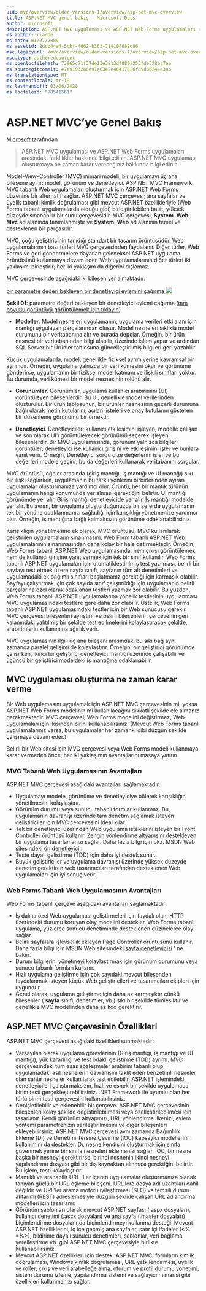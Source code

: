 ```yaml
---
uid: mvc/overview/older-versions-1/overview/asp-net-mvc-overview
title: ASP.NET MVC genel bakış | Microsoft Docs
author: microsoft
description: ASP.NET MVC uygulaması ve ASP.NET Web Forms uygulamaları arasındaki farklılıklar hakkında bilgi edinin. ASP.NET MVC uygulaması oluşturmaya ne zaman karar vereceğiniz hakkında bilgi edinin.
ms.author: riande
ms.date: 01/27/2009
ms.assetid: 2dcb44a4-5cbf-4d62-b363-718104082d86
msc.legacyurl: /mvc/overview/older-versions-1/overview/asp-net-mvc-overview
msc.type: authoredcontent
ms.openlocfilehash: 73965c71f37de13e3813df089a253fde528ea7ee
ms.sourcegitcommit: e7e91932a6e91a63e2e46417626f39d6b244a3ab
ms.translationtype: MT
ms.contentlocale: tr-TR
ms.lasthandoff: 03/06/2020
ms.locfileid: "78541561"
---
```

# <a name="aspnet-mvc-overview"></a>ASP.NET MVC’ye Genel Bakış

[Microsoft](https://github.com/microsoft) tarafından

> ASP.NET MVC uygulaması ve ASP.NET Web Forms uygulamaları arasındaki farklılıklar hakkında bilgi edinin. ASP.NET MVC uygulaması oluşturmaya ne zaman karar vereceğiniz hakkında bilgi edinin.

Model-View-Controller (MVC) mimari modeli, bir uygulamayı üç ana bileşene ayırır: model, görünüm ve denetleyici. ASP.NET MVC Framework, MVC tabanlı Web uygulamaları oluşturmak için ASP.NET Web Forms düzenine bir alternatif sağlar. ASP.NET MVC çerçevesi; ana sayfalar ve üyelik tabanlı kimlik doğrulaması gibi mevcut ASP.NET özellikleriyle (Web Forms tabanlı uygulamalarda olduğu gibi) birleştirilebilen basit, yüksek düzeyde sınanabilir bir sunu çerçevesidir. MVC çerçevesi, **System. Web. Mvc** ad alanında tanımlanmıştır ve **System. Web** ad alanının temel ve desteklenen bir parçasıdır.   
  
MVC, çoğu geliştiricinin tanıdığı standart bir tasarım örüntüsüdür. Web uygulamalarının bazı türleri MVC çerçevesinden faydalanır. Diğer türler, Web Forms ve geri göndermelere dayanan geleneksel ASP.NET uygulama örüntüsünü kullanmaya devam eder. Web uygulamalarının diğer türleri iki yaklaşımı birleştirir; her iki yaklaşım da diğerini dışlamaz.   
  
MVC çerçevesinde aşağıdaki iki bileşen yer almaktadır:

[bir parametre değeri bekleyen bir denetleyici eylemini çağırma ![](asp-net-mvc-overview/_static/image1.jpg)](asp-net-mvc-overview/_static/image1.png)

**Şekil 01**: parametre değeri bekleyen bir denetleyici eylemi çağırma ([tam boyutlu görüntüyü görüntülemek için tıklayın](asp-net-mvc-overview/_static/image2.png))

- **Modeller**. Model nesneleri uygulamanın, uygulama verileri etki alanı için mantığı uygulayan parçalarından oluşur. Model nesneleri sıklıkla model durumunu bir veritabanına alır ve burada depolar. Örneğin, bir ürün nesnesi bir veritabanından bilgi alabilir, üzerinde işlem yapar ve ardından SQL Server bir Ürünler tablosuna güncelleştirilmiş bilgileri geri yazabilir.

Küçük uygulamalarda, model, genellikle fiziksel ayrım yerine kavramsal bir ayrımdır. Örneğin, uygulama yalnızca bir veri kümesini okur ve görünüme gönderirse, uygulamanın bir fiziksel model katmanı ve ilişkili sınıfları yoktur. Bu durumda, veri kümesi bir model nesnesinin rolünü alır.

- **Görünümler**. Görünümler, uygulama kullanıcı arabirimini (UI) görüntüleyen bileşenlerdir. Bu UI, genellikle model verilerinden oluşturulur. Bir ürün tablosunun, bir ürünler nesnesinin geçerli durumuna bağlı olarak metin kutularını, açılan listeleri ve onay kutularını gösteren bir düzenleme görünümü bir örnektir.

- **Denetleyici**. Denetleyiciler; kullanıcı etkileşimini işleyen, modelle çalışan ve son olarak UI'ı görüntüleyecek görünümü seçerek işleyen bileşenlerdir. Bir MVC uygulamasında, görünüm yalnızca bilgileri görüntüler; denetleyici ise kullanıcı girişini ve etkileşimini işler ve bunlara yanıt verir. Örneğin, Denetleyici sorgu dize değerlerini işler ve bu değerleri modele geçirir, bu da değerleri kullanarak veritabanını sorgular.

MVC örüntüsü, öğeler arasında (giriş mantığı, iş mantığı ve UI mantığı) sıkı bir ilişki sağlarken, uygulamanın bu farklı yönlerini birbirlerinden ayıran uygulamalar oluşturmanıza yardımcı olur. Örüntü, her bir mantık türünün uygulamanın hangi konumunda yer alması gerektiğini belirtir. UI mantığı görünümde yer alır. Giriş mantığı denetleyicide yer alır. İş mantığı modelde yer alır. Bu ayrım, bir uygulama oluşturduğunuzda bir seferde uygulamanın tek bir yönüne odaklanmanızı sağladığı için karışıklığı yönetmenize yardımcı olur. Örneğin, iş mantığına bağlı kalmaksızın görünüme odaklanabilirsiniz.   
  
Karışıklığın yönetilmesine ek olarak, MVC örüntüsü, MVC kullanılarak geliştirilen uygulamaların sınanmasını, Web Form tabanlı ASP.NET Web uygulamalarının sınanmasından daha kolay bir hale getirmektedir. Örneğin, Web Forms tabanlı ASP.NET Web uygulamasında, hem çıkışı görüntülemek hem de kullanıcı girişine yanıt vermek için tek bir sınıf kullanılır. Web Forms tabanlı ASP.NET uygulamaları için otomatikleştirilmiş test yazılması, belirli bir sayfayı test etmek üzere sayfa sınıfı, sayfanın tüm alt denetimleri ve uygulamadaki ek bağımlı sınıfları başlatmanız gerektiği için karmaşık olabilir. Sayfayı çalıştırmak için çok sayıda sınıf çalıştırıldığı için uygulamanın belirli parçalarına özel olarak odaklanan testleri yazmak zor olabilir. Bu yüzden, Web Forms tabanlı ASP.NET uygulamalarına yönelik testlerinin uygulanması MVC uygulamasındaki testlere göre daha zor olabilir. Üstelik, Web Forms tabanlı ASP.NET uygulamasındaki testler için bir Web sunucusu gerekir. MVC çerçevesi bileşenleri ayrıştırır ve belirli bileşenlerin çerçevenin geri kalanındaki yalıtılmış bir şekilde test edilmelerini kolaylaştıracak şekilde, arabirimlerin kullanımına ağırlık verir.   
  
MVC uygulamasının ilgili üç ana bileşeni arasındaki bu sıkı bağ aynı zamanda paralel gelişimi de kolaylaştırır. Örneğin, bir geliştirici görünümde çalışırken, ikinci bir geliştirici denetleyici mantığı üzerinde çalışabilir ve üçüncü bir geliştirici modeldeki iş mantığına odaklanabilir.

## <a name="deciding-when-to-create-an-mvc-application"></a>MVC uygulaması oluşturma ne zaman karar verme

Bir Web uygulamasını uygulamak için ASP.NET MVC çerçevesinin mi, yoksa ASP.NET Web Forms modelinin mi kullanılacağını dikkatli şekilde ele almanız gerekmektedir. MVC çerçevesi, Web Forms modelini değiştirmez; Web uygulamaları için ikisinden birini kullanabilirsiniz. (Mevcut Web Forms tabanlı uygulamalarınız varsa, bu uygulamalar her zamanki gibi düzgün şekilde çalışmaya devam eder.)   
  
Belirli bir Web sitesi için MVC çerçevesi veya Web Forms modeli kullanmaya karar vermeden önce, her iki yaklaşımın avantajlarını masaya yatırın.

### <a name="advantages-of-an-mvc-based-web-application"></a>MVC Tabanlı Web Uygulamasının Avantajları

ASP.NET MVC çerçevesi aşağıdaki avantajları sağlamaktadır:

- Uygulamayı modele, görünüme ve denetleyiciye bölerek karışıklığın yönetilmesini kolaylaştırır.
- Görünüm durumu veya sunucu tabanlı formlar kullanmaz. Bu, uygulamanın davranışı üzerinde tam denetim sağlamak isteyen geliştiriciler için MVC çerçevesini ideal kılar.
- Tek bir denetleyici üzerinden Web uygulama isteklerini işleyen bir Front Controller örüntüsü kullanır. Zengin yönlendirme altyapısını destekleyen bir uygulama tasarlamanızı sağlar. Daha fazla bilgi için bkz. MSDN Web sitesindeki [ön denetleyici](https://go.microsoft.com/fwlink/?LinkId=106357 "Ön denetleyici") .
- Teste dayalı geliştirme (TDD) için daha iyi destek sunar.
- Büyük geliştiriciler ve uygulama davranışı üzerinde yüksek düzeyde denetim gerektiren web tasarımcıları tarafından desteklenen Web uygulamaları için iyi sonuç verir.

### <a name="advantages-of-a-web-forms-based-web-application"></a>Web Forms Tabanlı Web Uygulamasının Avantajları

Web Forms tabanlı çerçeve aşağıdaki avantajları sağlamaktadır:

- İş dalına özel Web uygulaması geliştirmeleri için faydalı olan, HTTP üzerindeki durumu koruyan olay modelini destekler. Web Forms tabanlı uygulama, yüzlerce sunucu denetiminde desteklenen düzinelerce olayı sağlar.
- Belirli sayfalara işlevsellik ekleyen Page Controller örüntüsünü kullanır. Daha fazla bilgi için MSDN Web sitesindeki [sayfa denetleyicisi](https://go.microsoft.com/fwlink/?LinkId=106359 "Sayfa denetleyicisi") ' ne bakın.
- Durum bilgilerini yönetmeyi kolaylaştırmak için görünüm durumunu veya sunucu tabanlı formları kullanır.
- Hızlı uygulama geliştirme için çok sayıdaki mevcut bileşenden faydalanmak isteyen küçük Web geliştiricileri ve tasarımcıları ekipleri için uygundur.
- Genel olarak, uygulama geliştirme için daha az karmaşıktır çünkü bileşenler ( **sayfa** sınıfı, denetimler, vb.) sıkı bir şekilde tümleşiktir ve genellikle MVC modelinden daha az kod gerektirir.

## <a name="features-of-the-aspnet-mvc-framework"></a>ASP.NET MVC Çerçevesinin Özellikleri

ASP.NET MVC çerçevesi aşağıdaki özellikleri sunmaktadır:

- Varsayılan olarak uygulama görevlerinin (Giriş mantığı, iş mantığı ve UI mantığı), yük kararlılığı ve test odaklı geliştirme (TDD) ayrımı. MVC çerçevesindeki tüm esas sözleşmeler arabirim tabanlı olup, uygulamadaki asıl nesnelerin davranışını taklit eden benzetimli nesneler olan sahte nesneler kullanılarak test edilebilir. ASP.NET işlemindeki denetleyicileri çalıştırmaksızın, hızlı ve esnek bir şekilde uygulamada birim testi gerçekleştirebilirsiniz. .NET Framework ile uyumlu olan her türlü birim testi çerçevesini kullanabilirsiniz.
- Genişletilebilir ve eklenebilir bir çerçeve. ASP.NET MVC çerçevesinin bileşenleri kolay şekilde değiştirilebilmesi veya özelleştirilebilmesi için tasarlanır. Kendi görünüm altyapınızı, URL yönlendirme ilkenizi, eylem yöntemi parametrenizin serileştirilmesini ve diğer bileşenleri ekleyebilirsiniz. ASP.NET MVC çerçevesi aynı zamanda Bağımlılık Ekleme (DI) ve Denetimi Tersine Çevirme (IOC) kapsayıcı modellerinin kullanımını da destekler. Dı, nesne kendisini oluşturmak için sınıfa güvenmek yerine bir sınıfa nesneleri eklemenizi sağlar. IOC, bir nesne başka bir nesneyi gerektirirse, birinci nesnenin ikinci nesneyi yapılandırma dosyası gibi bir dış kaynaktan alınması gerektiğini belirtir. Bu işlem, testi kolaylaştırır.
- Mantıklı ve aranabilir URL 'Ler içeren uygulamalar oluşturmanıza olanak tanıyan güçlü bir URL eşleme bileşeni. URL'lere dosya adı uzantıları dahil değildir ve URL'ler arama motoru iyileştirmesi (SEO) ve temsili durum aktarımı (REST) adreslemesiyle düzgün şeklide çalışan URL adlandırma modelleri için tasarlanır.
- Görünüm şablonları olarak mevcut ASP.NET sayfası (.aspx dosyaları), kullanıcı denetimi (.ascx dosyaları) ve ana sayfa (.master dosyaları) biçimlendirme dosyalarında biçimlendirmeyi kullanma desteği. Mevcut ASP.NET özelliklerini, iç içe geçmiş ana sayfalar, satır içi ifadeler (&lt;% =%&gt;), bildirime dayalı sunucu denetimleri, şablonlar, veri bağlama, yerelleştirme vb. gibi ASP.NET MVC çerçevesiyle birlikte kullanabilirsiniz.
- Mevcut ASP.NET özellikleri için destek. ASP.NET MVC; formların kimlik doğrulaması, Windows kimlik doğrulaması, URL yetkilendirmesi, üyelik ve roller, çıkış ve veri arabelleğe alma, oturum ve profil durumu yönetimi, sistem durumu izleme, yapılandırma sistemi ve sağlayıcı mimarisi gibi özellikleri kullanmanızı sağlar.
